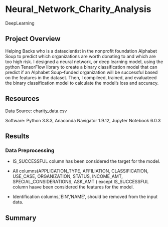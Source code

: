 # Neural_Network_Charity_Analysis
DeepLearning

## Project Overview

Helping Backs who is a datascientist in the nonprofit foundation Alphabet Soup to predict which organizations are worth donating to and which are too high risk. I designed a neural network, or deep learning model, using the python TensorFlow library to create a binary classification model that can predict if an Alphabet Soup–funded organization will be successful based on the features in the dataset. Then, I compileed, trained, and evaluateed the binary classification model to calculate the model’s loss and accuracy.


## Resources

Data Source: charity_data.csv

Software: Python 3.8.3, Anaconda Navigator 1.9.12, Jupyter Notebook 6.0.3


## Results

### Data Preprocessing

  - IS_SUCCESSFUL column has been considered the target for the model.
  
  - All columns(APPLICATION_TYPE, AFFILIATION, CLASSIFICATION, USE_CASE, ORGANIZATION, STATUS, INCOME_AMT, SPECIAL_CONSIDERATIONS, ASK_AMT ) except IS_SUCCESSFUL column haave been considered the features for the model.
  
  - Identification columns,'EIN','NAME', should be removed from the input data.

## Summary
